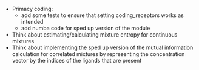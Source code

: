 * Primacy coding:
    - add some tests to ensure that setting coding_receptors works as intended
    - add numba code for sped up version of the module
* Think about estimating/calculating mixture entropy for continuous mixtures
* Think about implementing the sped up version of the mutual information
    calculation for correlated mixtures by representing the concentration
    vector by the indices of the ligands that are present
